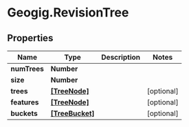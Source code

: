 # Geogig.RevisionTree

## Properties
Name | Type | Description | Notes
------------ | ------------- | ------------- | -------------
**numTrees** | **Number** |  | 
**size** | **Number** |  | 
**trees** | [**[TreeNode]**](TreeNode.md) |  | [optional] 
**features** | [**[TreeNode]**](TreeNode.md) |  | [optional] 
**buckets** | [**[TreeBucket]**](TreeBucket.md) |  | [optional] 


